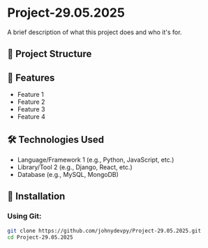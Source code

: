 # Project-29.05.2025

A brief description of what this project does and who it's for.

## 📁 Project Structure


## 🚀 Features

- Feature 1
- Feature 2
- Feature 3
- Feature 4

## 🛠️ Technologies Used

- Language/Framework 1 (e.g., Python, JavaScript, etc.)
- Library/Tool 2 (e.g., Django, React, etc.)
- Database (e.g., MySQL, MongoDB)

## 🔧 Installation

### Using Git:
```bash
git clone https://github.com/johnydevpy/Project-29.05.2025.git
cd Project-29.05.2025